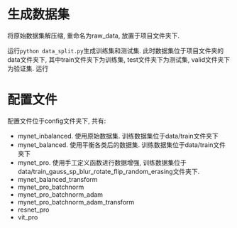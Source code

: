 # 生成数据集

将原始数据集解压缩, 重命名为raw_data, 放置于项目文件夹下.

运行`python data_split.py`生成训练集和测试集. 此时数据集位于项目文件夹的data文件夹下, 其中train文件夹下为训练集, test文件夹下为测试集, valid文件夹下为验证集.
运行




# 配置文件
配置文件位于config文件夹下, 共有:
- mynet_inbalanced. 使用原始数据集. 训练数据集位于data/train文件夹下
- mynet_balanced. 使用平衡各类后的数据集. 训练数据集位于data/train文件夹下
- mynet_pro. 使用手工定义函数进行数据增强, 训练数据集位于data/train_gauss_sp_blur_rotate_flip_random_erasing文件夹下.
- mynet_balanced_transform
- mynet_pro_batchnorm
- mynet_pro_batchnorm_adam
- mynet_pro_batchnorm_adam_transform
- resnet_pro
- vit_pro